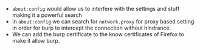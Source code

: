 
- `about:config` would allow us to interfere with the settings and stuff making it a powerful search
- in `about:config` we can search for `notwork.proxy` for proxy based setting in order for burp to intercept the connection without hindrance.
- We can add the burp certificate to the know certificates of Firefox to make it allow burp. 